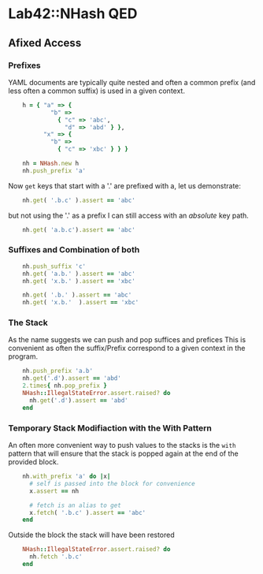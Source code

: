 
# Lab42::NHash QED 

## Afixed Access


### Prefixes

YAML documents are typically quite nested and often
a common prefix (and less often a common suffix) is
used in a given context.

```ruby
    h = { "a" => { 
            "b" => 
              { "c" => 'abc',
                "d" => 'abd' } },
          "x" => {
            "b" =>
              { "c" => 'xbc' } } }

    nh = NHash.new h
    nh.push_prefix 'a'

```

Now `get` keys that start with a '.' are prefixed with a, let us demonstrate:

```ruby
    nh.get( '.b.c' ).assert == 'abc'
```

but not using the '.' as a prefix I can still access with an _absolute_ key path.

```ruby
    nh.get( 'a.b.c').assert == 'abc'
```

### Suffixes and Combination of both

```ruby
    nh.push_suffix 'c'
    nh.get( 'a.b.' ).assert == 'abc'
    nh.get( 'x.b.' ).assert == 'xbc'

    nh.get( '.b.' ).assert == 'abc'
    nh.get( 'x.b.'  ).assert == 'xbc'
```


### The Stack

As the name suggests we can push and pop suffices and prefices
This is convenient as often the suffix/Prefix correspond to
a given context in the program.

```ruby
    nh.push_prefix 'a.b'
    nh.get('.d').assert == 'abd'
    2.times{ nh.pop_prefix }
    NHash::IllegalStateError.assert.raised? do
      nh.get('.d').assert == 'abd'
    end
```

### Temporary Stack Modifiaction with the With Pattern

An often more convenient way to push values to the stacks is the `with` pattern that will
ensure that the stack is popped again at the end of the provided block.


```ruby
    nh.with_prefix 'a' do |x|
      # self is passed into the block for convenience
      x.assert == nh

      # fetch is an alias to get
      x.fetch( '.b.c' ).assert == 'abc'
    end
```

Outside the block the stack will have been restored

```ruby
    NHash::IllegalStateError.assert.raised? do
      nh.fetch '.b.c'
    end
```

